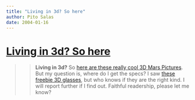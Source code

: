 ```yaml
---
title: "Living in 3d? So here"
author: Pito Salas
date: 2004-01-16
---
```

# [Living in 3d? So here](None)



>>

>> **Living in 3d?** So [here are these really cool 3D Mars
Pictures](<http://marsrovers.jpl.nasa.gov/gallery/press/spirit/20040115a/2R127428271FFL0300P1004A0M2_str1-A12R1.jpg>).
But my question is, where do I get the specs? I saw [these freebie 3D
glasses](<http://www.rainbowsymphony.com/freestuff.html>), but who knows if
they are the right kind. I will report further if I find out. Faithful
readership, please let me know?


